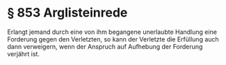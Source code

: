 # § 853 Arglisteinrede
Erlangt jemand durch eine von ihm begangene unerlaubte Handlung eine Forderung gegen den Verletzten, so kann der Verletzte die Erfüllung auch dann verweigern, wenn der Anspruch auf Aufhebung der Forderung verjährt ist.
